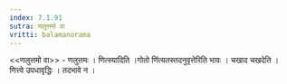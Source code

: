 ```yaml
---
index: 7.1.91
sutra: णलुत्तमो वा
vritti: balamanorama
---
```


<<णलुत्तमो वा>> - णलुत्तमः । णित्स्यादिति ।गोतो णि॑त्यतस्तदनुवृत्तेरिति भावः । चखाद चखदेति । णित्त्वे उपधावृद्धिः । तदभावे न । 